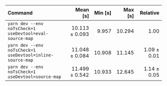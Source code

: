 | Command | Mean [s] | Min [s] | Max [s] | Relative |
|:---|---:|---:|---:|---:|
| `yarn dev --env noTsCheck=1 useDevtool=eval-source-map` | 10.113 ± 0.093 | 9.957 | 10.294 | 1.00 |
| `yarn dev --env noTsCheck=1 useDevtool=inline-source-map` | 11.048 ± 0.084 | 10.908 | 11.145 | 1.09 ± 0.01 |
| `yarn dev --env noTsCheck=1 useDevtool=source-map` | 11.499 ± 0.542 | 10.933 | 12.645 | 1.14 ± 0.05 |
